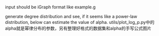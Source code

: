 
input should be iGraph format like example.g

generate degree distribution and see, if it seems like a power-law distribution, below can estimate the value of alpha.
utils/plot_log_p.py中的alpha就是幂律分布的参数，另有整理好格式的数据集和alpha的手写公式图片

